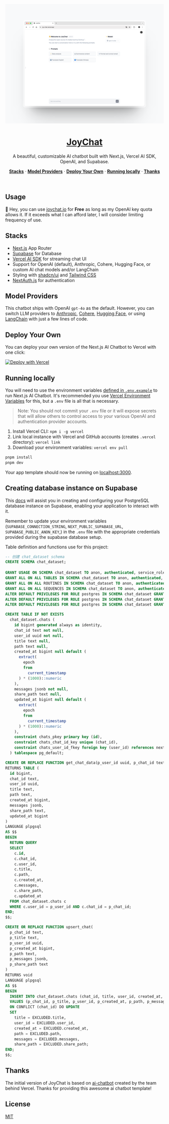 ![](./public/screenshot.png)

<a href="https://joychat.io">
  <h1 align="center">JoyChat</h1>
</a>

<p align="center">
  A beautiful, customizable AI chatbot built with Next.js, Vercel AI SDK, OpenAI, and Supabase.
</p>

<p align="center">
  <a href="#stacks"><strong>Stacks</strong></a> ·
  <a href="#model-providers"><strong>Model Providers</strong></a> ·
  <a href="#deploy-your-own"><strong>Deploy Your Own</strong></a> ·
  <a href="#running-locally"><strong>Running locally</strong></a> ·
  <a href="#thanks"><strong>Thanks</strong></a>
</p>
<br/>

## Usage

  👋 Hey, you can use [joychat.io](https://joychat.io/) for **Free** as long as my OpenAI key quota allows it. If it exceeds what I can afford later, I will consider limiting frequency of use.

## Stacks

- [Next.js](https://nextjs.org) App Router
- [Supabase](https://supabase.com/) for Database
- [Vercel AI SDK](https://sdk.vercel.ai/docs) for streaming chat UI
- Support for OpenAI (default), Anthropic, Cohere, Hugging Face, or custom AI chat models and/or LangChain
- Styling with [shadcn/ui](https://ui.shadcn.com) and [Tailwind CSS](https://tailwindcss.com)
- [NextAuth.js](https://github.com/nextauthjs/next-auth) for authentication

## Model Providers

This chatbot ships with OpenAI `gpt-4o` as the default. However, you can switch LLM providers to [Anthropic](https://anthropic.com), [Cohere](https://cohere.com/), [Hugging Face](https://huggingface.co), or using [LangChain](https://js.langchain.com) with just a few lines of code.

## Deploy Your Own

You can deploy your own version of the Next.js AI Chatbot to Vercel with one click:

[![Deploy with Vercel](https://vercel.com/button)](https://vercel.com/new/clone?demo-title=JoyChat&demo-description=A+full-featured%2C+hackable+Next.js+AI+chatbot+built+by+0xinhua&demo-url=https%3A%2F%2Fjoychat.io&demo-image=%2F%2Fimages.ctfassets.net%2Fe5382hct74si%2F4aVPvWuTmBvzM5cEdRdqeW%2F4234f9baf160f68ffb385a43c3527645%2FCleanShot_2023-06-16_at_17.09.21.png&project-name=Next.js+Chat&repository-name=my-joychat&repository-url=https%3A%2F%2Fgithub.com%2F0xinhua%2Fjoychat&from=templates&skippable-integrations=1&env=OPENAI_API_KEY%2CAUTH_GITHUB_ID%2CAUTH_GITHUB_SECRET%2CAUTH_SECRET&envDescription=How+to+get+these+env+vars&envLink=https%3A%2F%2Fgithub.com%2Fvercel-labs%2Fai-chatbot%2Fblob%2Fmain%2F.env.example&teamCreateStatus=hidden&stores=[{"type":"kv"}])

## Running locally

You will need to use the environment variables [defined in `.env.example`](.env.example) to run Next.js AI Chatbot. It's recommended you use [Vercel Environment Variables](https://vercel.com/docs/projects/environment-variables) for this, but a `.env` file is all that is necessary.

> Note: You should not commit your `.env` file or it will expose secrets that will allow others to control access to your various OpenAI and authentication provider accounts.

1. Install Vercel CLI: `npm i -g vercel`
2. Link local instance with Vercel and GitHub accounts (creates `.vercel` directory): `vercel link`
3. Download your environment variables: `vercel env pull`

```bash
pnpm install
pnpm dev
```

Your app template should now be running on [localhost:3000](http://localhost:3000/).

## Creating database instance on Supabase

This [docs](https://supabase.com/docs/guides/getting-started) will assist you in creating and configuring your PostgreSQL database instance on Supabase, enabling your application to interact with it.

Remember to update your environment variables (`SUPABASE_CONNECTION_STRING`, `NEXT_PUBLIC_SUPABASE_URL`, `SUPABASE_PUBLIC_ANON_KEY`,) in the `.env` file with the appropriate credentials provided during the supabase database setup.

Table definition and functions use for this project:

```sql
-- 创建 chat_dataset schema
CREATE SCHEMA chat_dataset;

GRANT USAGE ON SCHEMA chat_dataset TO anon, authenticated, service_role;
GRANT ALL ON ALL TABLES IN SCHEMA chat_dataset TO anon, authenticated, service_role;
GRANT ALL ON ALL ROUTINES IN SCHEMA chat_dataset TO anon, authenticated, service_role;
GRANT ALL ON ALL SEQUENCES IN SCHEMA chat_dataset TO anon, authenticated, service_role;
ALTER DEFAULT PRIVILEGES FOR ROLE postgres IN SCHEMA chat_dataset GRANT ALL ON TABLES TO anon, authenticated, service_role;
ALTER DEFAULT PRIVILEGES FOR ROLE postgres IN SCHEMA chat_dataset GRANT ALL ON ROUTINES TO anon, authenticated, service_role;
ALTER DEFAULT PRIVILEGES FOR ROLE postgres IN SCHEMA chat_dataset GRANT ALL ON SEQUENCES TO anon, authenticated, service_role;

```

```sql
CREATE TABLE IF NOT EXISTS
  chat_dataset.chats (
    id bigint generated always as identity,
    chat_id text not null,
    user_id uuid not null,
    title text null,
    path text null,
    created_at bigint null default (
      extract(
        epoch
        from
          current_timestamp
      ) * (1000)::numeric
    ),
    messages jsonb not null,
    share_path text null,
    updated_at bigint null default (
      extract(
        epoch
        from
          current_timestamp
      ) * (1000)::numeric
    ),
    constraint chats_pkey primary key (id),
    constraint chats_chat_id_key unique (chat_id),
    constraint chats_user_id_fkey foreign key (user_id) references next_auth.users (id)
  ) tablespace pg_default;
```

```sql
CREATE OR REPLACE FUNCTION get_chat_data(p_user_id uuid, p_chat_id text)
RETURNS TABLE (
  id bigint,
  chat_id text,
  user_id uuid,
  title text,
  path text,
  created_at bigint,
  messages jsonb,
  share_path text,
  updated_at bigint
)
LANGUAGE plpgsql
AS $$
BEGIN
  RETURN QUERY
  SELECT
    c.id,
    c.chat_id,
    c.user_id,
    c.title,
    c.path,
    c.created_at,
    c.messages,
    c.share_path,
    c.updated_at
  FROM chat_dataset.chats c
  WHERE c.user_id = p_user_id AND c.chat_id = p_chat_id;
END;
$$;

```

```sql
CREATE OR REPLACE FUNCTION upsert_chat(
  p_chat_id text,
  p_title text,
  p_user_id uuid,
  p_created_at bigint,
  p_path text,
  p_messages jsonb,
  p_share_path text
)
RETURNS void
LANGUAGE plpgsql
AS $$
BEGIN
  INSERT INTO chat_dataset.chats (chat_id, title, user_id, created_at, path, messages, share_path)
  VALUES (p_chat_id, p_title, p_user_id, p_created_at, p_path, p_messages, p_share_path)
  ON CONFLICT (chat_id) DO UPDATE
  SET 
    title = EXCLUDED.title,
    user_id = EXCLUDED.user_id,
    created_at = EXCLUDED.created_at,
    path = EXCLUDED.path,
    messages = EXCLUDED.messages,
    share_path = EXCLUDED.share_path;
END;
$$;
```

## Thanks

The initial version of JoyChat is based on [ai-chatbot](https://github.com/vercel/ai-chatbot) created by the team behind Vercel.
Thanks for providing this awesome ai chatbot template!

## License

[MIT](https://github.com/0xinhua/joychat?tab=MIT-1-ov-file)
